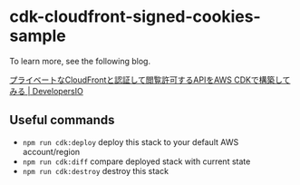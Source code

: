 # cdk-cloudfront-signed-cookies-sample

To learn more, see the following blog.

[プライベートなCloudFrontと認証して閲覧許可するAPIをAWS CDKで構築してみる \| DevelopersIO](https://dev.classmethod.jp/articles/build-private-cloudfront-and-authentication-api-with-aws-cdk/)

## Useful commands

* `npm run cdk:deploy`      deploy this stack to your default AWS account/region
* `npm run cdk:diff`        compare deployed stack with current state
* `npm run cdk:destroy`     destroy this stack
